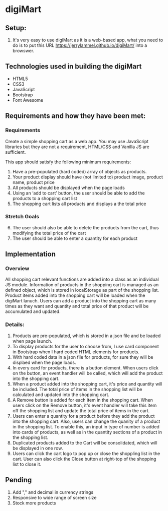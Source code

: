 # digiMart

## Setup:
1. It's very easy to use digiMart as it is a web-based app, what you need to do is to put this URL https://jerrylammel.github.io/digiMart/ into a browswer.

## Technologies used in building the digiMart
- HTML5
- CSS3
- JavaScript
- Bootstrap
- Font Awesome

## Requirements and how they have been met:
### Requirements
Create a simple shopping cart as a web app. You may use JavaScript
libraries but they are not a requirement, HTML/CSS and Vanilla JS are
sufficient.  

This app should satisfy the following minimum requirements:  

1. Have a pre-populated (hard coded) array of objects as products.
2. Your product display should have (not limited to) product image,
product name, product price
3. All products should be displayed when the page loads
4. Using an ‘add to cart’ button, the user should be able to add the
products to a shopping cart list
5. The shopping cart lists all products and displays a the total price  

### Stretch Goals
6. The user should also be able to delete the products from the cart, thus
modifying the total price of the cart
7. The user should be able to enter a quantity for each product  

## Implementation

### Overview

All shopping cart relevant functions are added into a class as an individual JS module.
Information of products in the shopping cart is managed as an defined object, which is stored in localStorage as part of the shopping list.
Product items added into the shopping cart will be loaded when the digiMart lanuch.
Users can add a product into the shopping cart as many times as they want and quantity and total price of that product will be accumulated and updated.

### Details:
1. Products are pre-populated, which is stored in a json file and be loaded when page launch.
2. To display products for the user to choose from, I use card component in Bootstrap when I hard coded HTML elements for products.
3. With hard coded data in a json file for products, for sure they will be displaed when the page loads.
4. In every card for products, there is a button element. When users click on the button, an event handler will be called, which will add the product into the shopping cart.
5. When a product added into the shopping cart, it's price and quantity will be included. The total price of items in the shopping list will be calculated and updated into the shopping cart.
6. A Remove button is added for each item in the shopping cart. When users click on the Remove button, it's event handler will take this item off the shopping list and update the total price of items in the cart.
7. Users can enter a quantity for a product before they add the product into the shopping cart. Also, users can change the quanity of a product in the shopping list. To enable this, an input in type of number is added into cards of products, as well as in the quantity sections of a product in the shopping list.
8. Duplicated products added to the Cart will be consolidated, which will be displayed in one row. 
9. Users can click the cart logo to pop up or close the shoppling list in the cart. User can also click the Close button at right-top of the shopping list to close it.

## Pending
1. Add "," and decimal in currency strings
2. Responsive to wide range of screen size
3. Stock more products